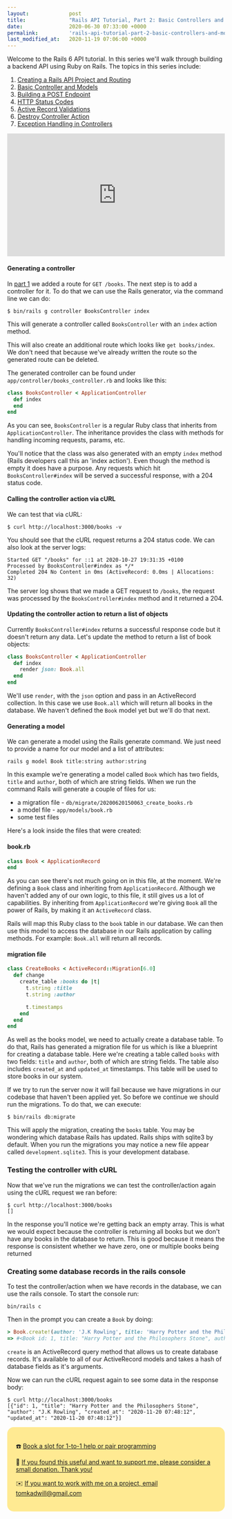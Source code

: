 ```yaml
---
layout:             post
title:              "Rails API Tutorial, Part 2: Basic Controllers and Models"
date:               2020-06-30 07:33:00 +0000
permalink:          'rails-api-tutorial-part-2-basic-controllers-and-models'
last_modified_at:   2020-11-19 07:06:00 +0000
---
```


Welcome to the Rails 6 API tutorial. In this series we'll walk through building a backend API using Ruby on Rails. The topics in this series include:

1. [Creating a Rails API Project and Routing](/rails-api-tutorial-part-1-create-rails-api-project-and-routing)
2. [Basic Controller and Models](/rails-api-tutorial-part-2-basic-controllers-and-models)
3. [Building a POST Endpoint](/rails-api-tutorial-part-3-building-a-post-endpoint)
4. [HTTP Status Codes](/rails-api-tutorial-part-4-http-status-codes)
5. [Active Record Validations](/rails-api-tutorial-part-5-active-record-validations)
6. [Destroy Controller Action](/rails-api-tutorial-part-6-destroy-controller-action)
7. [Exception Handling in Controllers](/rails-api-tutorial-part-7-exception-handling-in-controllers)

<style>.embed-container { position: relative; padding-bottom: 56.25%; height: 0; overflow: hidden; max-width: 100%; } .embed-container iframe, .embed-container object, .embed-container embed { position: absolute; top: 0; left: 0; width: 100%; height: 100%; }</style><div class='embed-container'><iframe src='https://www.youtube.com/embed//nCb_mqAKusg' frameborder='0' allowfullscreen></iframe></div>

#### Generating a controller

In [part 1](/rails-api-tutorial-part-1-create-rails-api-project-and-routing) we added a route for `GET /books`. The next step is to add a controller for it. To do that we can use the Rails generator, via the command line we can do:

```
$ bin/rails g controller BooksController index
```

This will generate a controller called `BooksController` with an `index` action method.

This will also create an additional route which looks like `get books/index`. We don't need that because we've already written the route so the generated route can be deleted.

The generated controller can be found under `app/controller/books_controller.rb` and looks like this:

```ruby
class BooksController < ApplicationController
  def index
  end
end
```

As you can see, `BooksController` is a regular Ruby class that inherits from `ApplicationController`. The inheritance provides the class with methods for handling incoming requests, params, etc.

You'll notice that the class was also generated with an empty `index` method (Rails developers call this an 'index action'). Even though the method is empty it does have a purpose. Any requests which hit `BooksController#index` will be served a successful response, with a 204 status code.

#### Calling the controller action via cURL

We can test that via cURL:

```
$ curl http://localhost:3000/books -v
```

You should see that the cURL request returns a 204 status code. We can also look at the server logs:

```
Started GET "/books" for ::1 at 2020-10-27 19:31:35 +0100
Processed by BooksController#index as */*
Completed 204 No Content in 0ms (ActiveRecord: 0.0ms | Allocations: 32)
```

The server log shows that we made a GET request to `/books`, the request was processed by the `BooksController#index` method and it returned a 204.

#### Updating the controller action to return a list of objects

Currently `BooksController#index` returns a successful response code but it doesn't return any data. Let's update the method to return a list of book objects:

```ruby
class BooksController < ApplicationController
  def index
    render json: Book.all
  end
end
```

We'll use `render`, with the `json` option and pass in an ActiveRecord collection. In this case we use `Book.all` which will return all books in the database. We haven't defined the `Book` model yet but we'll do that next.

#### Generating a model

We can generate a model using the Rails generate command. We just need to provide a name for our model and a list of attributes:

```
rails g model Book title:string author:string
```

In this example we're generating a model called `Book` which has two fields, `title` and `author`, both of which are string fields. When we run the command Rails will generate a couple of files for us:
* a migration file - `db/migrate/20200620150063_create_books.rb`
* a model file - `app/models/book.rb`
* some test files

Here's a look inside the files that were created:

#### book.rb

```ruby
class Book < ApplicationRecord
end
```

As you can see there's not much going on in this file, at the moment. We're defining a `Book` class and inheriting from `ApplicationRecord`. Although we haven't added any of our own logic, to this file, it still gives us a lot of capabilities. By inheriting from `ApplicationRecord` we're giving `Book` all the power of Rails, by making it an `ActiveRecord` class.

Rails will map this Ruby class to the `book` table in our database. We can then use this model to access the database in our Rails application by calling methods. For example: `Book.all` will return all records.

#### migration file

```ruby
class CreateBooks < ActiveRecord::Migration[6.0]
  def change
    create_table :books do |t|
      t.string :title
      t.string :author

      t.timestamps
    end
  end
end
```

As well as the books model, we need to actually create a database table. To do that, Rails has generated a migration file for us which is like a blueprint for creating a database table. Here we're creating a table called `books` with two fields: `title` and `author`, both of which are string fields. The table also includes `created_at` and `updated_at` timestamps. This table will be used to store books in our system.

If we try to run the server now it will fail because we have migrations in our codebase that haven't been applied yet. So before we continue we should run the migrations. To do that, we can execute:

```
$ bin/rails db:migrate
```

This will apply the migration, creating the `books` table. You may be wondering which database Rails has updated. Rails ships with sqlite3 by default. When you run the migrations you may notice a new file appear called `development.sqlite3`. This is your development database.

### Testing the controller with cURL

Now that we've run the migrations we can test the controller/action again using the cURL request we ran before:

```
$ curl http://localhost:3000/books
[]
```

In the response you'll notice we're getting back an empty array. This is what we would expect because the controller is returning all books but we don't have any books in the database to return. This is good because it means the response is consistent whether we have zero, one or multiple books being returned

### Creating some database records in the rails console

To test the controller/action when we have records in the database, we can use the rails console. To start the console run:

```
bin/rails c
```

Then in the prompt you can create a `Book` by doing:

```ruby
> Book.create!(author: 'J.K Rowling', title: 'Harry Potter and the Philosophers Stone')
=> #<Book id: 1, title: "Harry Potter and the Philosophers Stone", author: "J.K Rowling", created_at: "2020-11-20 07:48:12", updated_at: "2020-11-20 07:48:12">
```

`create` is an ActiveRecord query method that allows us to create database records. It's available to all of our ActiveRecord models and takes a hash of database fields as it's arguments.

Now we can run the cURL request again to see some data in the response body:

```
$ curl http://localhost:3000/books
[{"id": 1, "title": "Harry Potter and the Philosophers Stone", "author": "J.K Rowling", "created_at": "2020-11-20 07:48:12", "updated_at": "2020-11-20 07:48:12"}]
```

<div style="border-radius: 15px;background: #ffea92;padding: 20px;">
  <p>☎️ <a href="https://superpeer.com/tomkadwill">Book a slot for 1-to-1 help or pair programming</a></p>
  <p>🙏 <a href="https://buymeacoff.ee/tomkadwill">If you found this useful and want to support me, please consider a small donation. Thank you!</a></p>
  <p>✉️ <a href="mailto:tomkadwill@gmail.com">If you want to work with me on a project, email tomkadwill@gmail.com</a></p>
<div>
